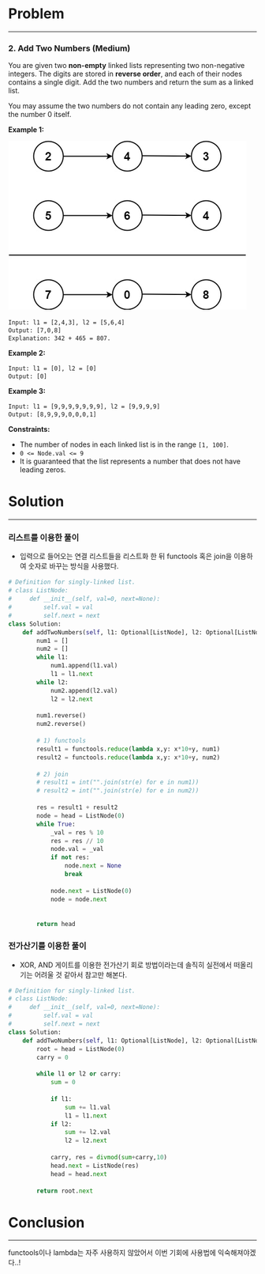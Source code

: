 # Problem

---

### 2. Add Two Numbers (Medium)

You are given two **non-empty** linked lists representing two non-negative integers. The digits are stored in **reverse order**, and each of their nodes contains a single digit. Add the two numbers and return the sum as a linked list.

You may assume the two numbers do not contain any leading zero, except the number 0 itself.

 

**Example 1:**

![1](../assets/images/03-19-leetcode-2/1.jpeg)

```
Input: l1 = [2,4,3], l2 = [5,6,4]
Output: [7,0,8]
Explanation: 342 + 465 = 807.
```

**Example 2:**

```
Input: l1 = [0], l2 = [0]
Output: [0]
```

**Example 3:**

```
Input: l1 = [9,9,9,9,9,9,9], l2 = [9,9,9,9]
Output: [8,9,9,9,0,0,0,1]
```

 

**Constraints:**

- The number of nodes in each linked list is in the range `[1, 100]`.
- `0 <= Node.val <= 9`
- It is guaranteed that the list represents a number that does not have leading zeros.



# Solution

---

### 리스트를 이용한 풀이

- 입력으로 들어오는 연결 리스트들을 리스트화 한 뒤 functools 혹은 join을 이용하여 숫자로 바꾸는 방식을 사용했다.

```python
# Definition for singly-linked list.
# class ListNode:
#     def __init__(self, val=0, next=None):
#         self.val = val
#         self.next = next
class Solution:
    def addTwoNumbers(self, l1: Optional[ListNode], l2: Optional[ListNode]) -> Optional[ListNode]:
        num1 = []
        num2 = []
        while l1:
            num1.append(l1.val)
            l1 = l1.next
        while l2:
            num2.append(l2.val)
            l2 = l2.next
        
        num1.reverse()
        num2.reverse()
        
        # 1) functools
        result1 = functools.reduce(lambda x,y: x*10+y, num1)
        result2 = functools.reduce(lambda x,y: x*10+y, num2)
        
        # 2) join
        # result1 = int("".join(str(e) for e in num1))
        # result2 = int("".join(str(e) for e in num2))

        res = result1 + result2
        node = head = ListNode(0)
        while True:
            _val = res % 10
            res = res // 10
            node.val = _val
            if not res:
                node.next = None
                break

            node.next = ListNode(0)
            node = node.next

            
        return head
```



### 전가산기를 이용한 풀이

- XOR, AND 게이트를 이용한 전가산기 회로 방법이라는데 솔직히 실전에서 떠올리기는 어려울 것 같아서 참고만 해본다.

```python
# Definition for singly-linked list.
# class ListNode:
#     def __init__(self, val=0, next=None):
#         self.val = val
#         self.next = next
class Solution:
    def addTwoNumbers(self, l1: Optional[ListNode], l2: Optional[ListNode]) -> Optional[ListNode]:
      	root = head = ListNode(0)
        carry = 0
        
        while l1 or l2 or carry:
            sum = 0
            
            if l1:
                sum += l1.val
                l1 = l1.next
            if l2:
                sum += l2.val
                l2 = l2.next
                
            carry, res = divmod(sum+carry,10)
            head.next = ListNode(res)
            head = head.next
        
        return root.next


```



# Conclusion

---

functools이나 lambda는 자주 사용하지 않았어서 이번 기회에 사용법에 익숙해져야겠다..!